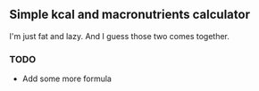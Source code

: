 ## Simple kcal and macronutrients calculator

I'm just fat and lazy. And I guess those two comes together.

### TODO
- Add some more formula
